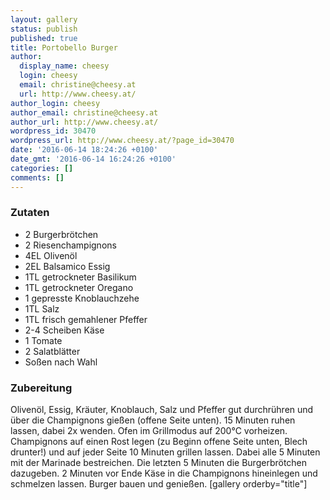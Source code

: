 ```yaml
---
layout: gallery
status: publish
published: true
title: Portobello Burger
author:
  display_name: cheesy
  login: cheesy
  email: christine@cheesy.at
  url: http://www.cheesy.at/
author_login: cheesy
author_email: christine@cheesy.at
author_url: http://www.cheesy.at/
wordpress_id: 30470
wordpress_url: http://www.cheesy.at/?page_id=30470
date: '2016-06-14 18:24:26 +0100'
date_gmt: '2016-06-14 16:24:26 +0100'
categories: []
comments: []
---
```

### Zutaten
* 2 Burgerbrötchen
* 2 Riesenchampignons
* 4EL Olivenöl
* 2EL Balsamico Essig
* 1TL getrockneter Basilikum
* 1TL getrockneter Oregano
* 1 gepresste Knoblauchzehe
* 1TL Salz
* 1TL frisch gemahlener Pfeffer
* 2-4 Scheiben Käse
* 1 Tomate
* 2 Salatblätter
* Soßen nach Wahl
### Zubereitung
Olivenöl, Essig, Kräuter, Knoblauch, Salz und Pfeffer gut durchrühren und über die Champignons gießen (offene Seite unten). 15 Minuten ruhen lassen, dabei 2x wenden. Ofen im Grillmodus auf 200°C vorheizen. Champignons auf einen Rost legen (zu Beginn offene Seite unten, Blech drunter!) und auf jeder Seite 10 Minuten grillen lassen. Dabei alle 5 Minuten mit der Marinade bestreichen. Die letzten 5 Minuten die Burgerbrötchen dazugeben. 2 Minuten vor Ende Käse in die Champignons hineinlegen und schmelzen lassen. Burger bauen und genießen.
[gallery orderby="title"]
